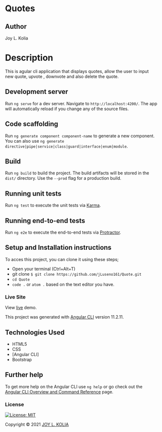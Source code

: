 # Quotes

## Author
Joy L. Kolia


# Description

This is agular cli application that displays quotes, allow the user to input new quote, upvote , downvote and also delete the quote.


## Development server

Run `ng serve` for a dev server. Navigate to `http://localhost:4200/`. The app will automatically reload if you change any of the source files.

## Code scaffolding

Run `ng generate component component-name` to generate a new component. You can also use `ng generate directive|pipe|service|class|guard|interface|enum|module`.

## Build

Run `ng build` to build the project. The build artifacts will be stored in the `dist/` directory. Use the `--prod` flag for a production build.

## Running unit tests

Run `ng test` to execute the unit tests via [Karma](https://karma-runner.github.io).

## Running end-to-end tests

Run `ng e2e` to execute the end-to-end tests via [Protractor](http://www.protractortest.org/).

## Setup and Installation instructions

To acces this project, you can clone it using these steps; 

- Open your terminal (Ctrl+Alt+T)
- git clone `$ git clone https://github.com/jLuseno161/Quote.git`
- `cd Quote`
- `code .` or `atom .` based on the text editor you have.

### Live Site

View [live](https://jluseno161.github.io/Quote/) demo.

This project was generated with [Angular CLI](https://github.com/angular/angular-cli) version 11.2.11.

## Technologies Used

- HTML5
- CSS
- [Angular CLI]
- Bootstrap

## Further help

To get more help on the Angular CLI use `ng help` or go check out the [Angular CLI Overview and Command Reference](https://angular.io/cli) page.

### License

[![License: MIT](https://img.shields.io/badge/License-MIT-yellow.svg)](LICENSE)

Copyright © 2021  [JOY L. KOLIA](https://github.com/jLuseno161)
